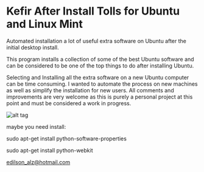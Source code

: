 Kefir After Install Tolls for Ubuntu and Linux Mint
===================================================

Automated installation a lot of useful extra software on Ubuntu after the initial desktop install. 

This program installs a collection of some of the best Ubuntu software and can be considered to be one of the top things to do after installing Ubuntu.

Selecting and Installing all the extra software on a new Ubuntu computer can be time consuming. I wanted to automate the process on new machines as well as simplify the installation for new users. All comments and improvements are very welcome as this is purely a personal project at this point and must be considered a work in progress.

![alt tag](https://scontent-mia1-1.xx.fbcdn.net/hphotos-xfa1/v/t1.0-9/12366205_939594242782915_2459608111902928587_n.png?oh=e632bc40aa6609870017e671e295ae03&oe=56E5675F)


maybe you need install:

sudo apt-get install python-software-properties

sudo apt-get install python-webkit

<edilson_alz@hotmail.com>
